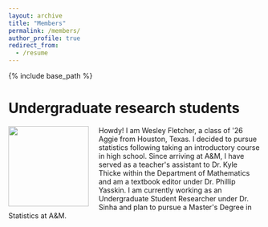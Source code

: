 ```yaml
---
layout: archive
title: "Members"
permalink: /members/
author_profile: true
redirect_from:
  - /resume
---
```


{% include base_path %}






**Undergraduate research students**
=====

<img src="http://samiransinha.github.io/images/students/Wesley_picture2024.jpg" align="left" width="160px" style="margin-right: 20px;"/>
Howdy! I am Wesley Fletcher, a class of '26 Aggie from Houston, Texas. I decided to pursue statistics following taking an introductory course in high school. Since arriving at A&M, I have served as a teacher's assistant to Dr. Kyle Thicke within the Department of Mathematics and am a textbook editor under Dr. Phillip Yasskin. I am currently working as an Undergraduate Student Researcher under Dr. Sinha and plan to pursue a Master's Degree in Statistics at A&M.
<br>


<br clear="left"/>
<!--<a href="http://samiransinha.github.io/images/students/Wesley_picture.jpg">Wesley Fletcher</a>.-->
